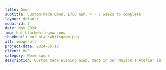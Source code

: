 ```yaml
---
title: Gown
subtitle: Custom-made Gown, £750 GBP, 4 - 7 weeks to complete.
layout: default
modal-id: 7
date: May 2024
img: hof-blackwhitegown.png 
thumbnail: hof-blackwhitegown.png 
alt: image-alt
project-date: 2024-05-18
client: HoF
category: Womenswear
description: Custom made Evening Gown, made in our Maison's Atelier in Jamaica, West Indies.
---
```



